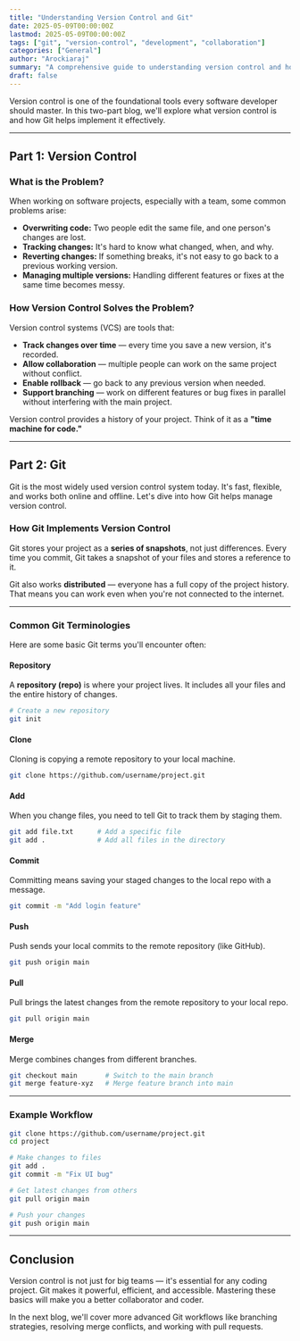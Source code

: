 ```yaml
---
title: "Understanding Version Control and Git"
date: 2025-05-09T00:00:00Z
lastmod: 2025-05-09T00:00:00Z
tags: ["git", "version-control", "development", "collaboration"]
categories: ["General"]
author: "Arockiaraj"
summary: "A comprehensive guide to understanding version control and how Git helps implement it effectively"
draft: false
---
```


Version control is one of the foundational tools every software developer should master. In this two-part blog, we'll explore what version control is and how Git helps implement it effectively.

---

## Part 1: Version Control

### What is the Problem?

When working on software projects, especially with a team, some common problems arise:

- **Overwriting code:** Two people edit the same file, and one person's changes are lost.
- **Tracking changes:** It's hard to know what changed, when, and why.
- **Reverting changes:** If something breaks, it's not easy to go back to a previous working version.
- **Managing multiple versions:** Handling different features or fixes at the same time becomes messy.

### How Version Control Solves the Problem?

Version control systems (VCS) are tools that:

- **Track changes over time** — every time you save a new version, it's recorded.
- **Allow collaboration** — multiple people can work on the same project without conflict.
- **Enable rollback** — go back to any previous version when needed.
- **Support branching** — work on different features or bug fixes in parallel without interfering with the main project.

Version control provides a history of your project. Think of it as a **"time machine for code."**

---

## Part 2: Git

Git is the most widely used version control system today. It's fast, flexible, and works both online and offline. Let's dive into how Git helps manage version control.

### How Git Implements Version Control

Git stores your project as a **series of snapshots**, not just differences. Every time you commit, Git takes a snapshot of your files and stores a reference to it.

Git also works **distributed** — everyone has a full copy of the project history. That means you can work even when you're not connected to the internet.

---

### Common Git Terminologies

Here are some basic Git terms you'll encounter often:

#### Repository

A **repository (repo)** is where your project lives. It includes all your files and the entire history of changes.

```bash
# Create a new repository
git init
```

#### Clone

Cloning is copying a remote repository to your local machine.

```bash
git clone https://github.com/username/project.git
```

#### Add

When you change files, you need to tell Git to track them by staging them.

```bash
git add file.txt      # Add a specific file
git add .             # Add all files in the directory
```

#### Commit

Committing means saving your staged changes to the local repo with a message.

```bash
git commit -m "Add login feature"
```

#### Push

Push sends your local commits to the remote repository (like GitHub).

```bash
git push origin main
```

#### Pull

Pull brings the latest changes from the remote repository to your local repo.

```bash
git pull origin main
```

#### Merge

Merge combines changes from different branches.

```bash
git checkout main       # Switch to the main branch
git merge feature-xyz   # Merge feature branch into main
```

---

### Example Workflow

```bash
git clone https://github.com/username/project.git
cd project

# Make changes to files
git add .
git commit -m "Fix UI bug"

# Get latest changes from others
git pull origin main

# Push your changes
git push origin main
```

---

## Conclusion

Version control is not just for big teams — it's essential for any coding project. Git makes it powerful, efficient, and accessible. Mastering these basics will make you a better collaborator and coder.

In the next blog, we'll cover more advanced Git workflows like branching strategies, resolving merge conflicts, and working with pull requests.
